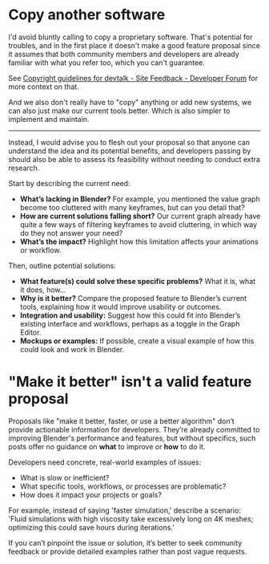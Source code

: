 # Copy another software

I'd avoid bluntly calling to copy a proprietary software. That's potential for troubles, and in the first place it doesn't make a good feature proposal since it assumes that both community members and developers are already familiar with what you refer too, which you can't guarantee.

See [Copyright guidelines for devtalk - Site Feedback - Developer Forum](https://devtalk.blender.org/t/copyright-guidelines-for-devtalk/17331?u=l0lock) for more context on that.

And we also don't really have to "copy" anything or add new systems, we can also just make our current tools better. Which is also simpler to implement and maintain.

----

Instead, I would advise you to flesh out your proposal so that anyone can understand the idea and its potential benefits, and developers passing by should also be able to assess its feasibility without needing to conduct extra research.

Start by describing the current need:

- **What’s lacking in Blender?** For example, you mentioned the value graph become too cluttered with many keyframes, but can you detail that?
- **How are current solutions falling short?** Our current graph already have quite a few ways of filtering keyframes to avoid cluttering, in which way do they not answer your need?
- **What’s the impact?** Highlight how this limitation affects your animations or workflow.

Then, outline potential solutions:

- **What feature(s) could solve these specific problems?** What it is, what it does, how... 
- **Why is it better?** Compare the proposed feature to Blender’s current tools, explaining how it would improve usability or outcomes.
- **Integration and usability:** Suggest how this could fit into Blender’s existing interface and workflows, perhaps as a toggle in the Graph Editor.
- **Mockups or examples:** If possible, create a visual example of how this could look and work in Blender.

# "Make it better" isn't a valid feature proposal

Proposals like "make it better, faster, or use a better algorithm" don’t provide actionable information for developers. They’re already committed to improving Blender's performance and features, but without specifics, such posts offer no guidance on **what** to improve or **how** to do it.

Developers need concrete, real-world examples of issues:

- What is slow or inefficient?
- What specific tools, workflows, or processes are problematic?
- How does it impact your projects or goals?

For example, instead of saying 'faster simulation,' describe a scenario: 'Fluid simulations with high viscosity take excessively long on 4K meshes; optimizing this could save hours during iterations.'

If you can’t pinpoint the issue or solution, it’s better to seek community feedback or provide detailed examples rather than post vague requests.
